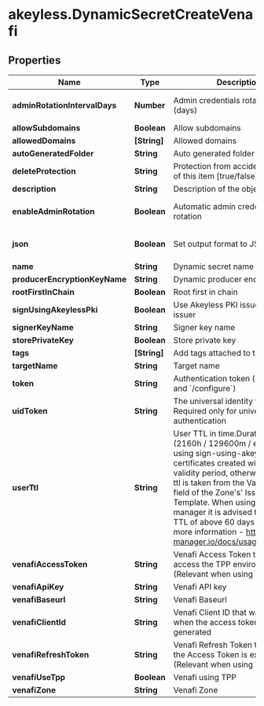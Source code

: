 # akeyless.DynamicSecretCreateVenafi

## Properties

Name | Type | Description | Notes
------------ | ------------- | ------------- | -------------
**adminRotationIntervalDays** | **Number** | Admin credentials rotation interval (days) | [optional] [default to 0]
**allowSubdomains** | **Boolean** | Allow subdomains | [optional] 
**allowedDomains** | **[String]** | Allowed domains | [optional] 
**autoGeneratedFolder** | **String** | Auto generated folder | [optional] 
**deleteProtection** | **String** | Protection from accidental deletion of this item [true/false] | [optional] 
**description** | **String** | Description of the object | [optional] 
**enableAdminRotation** | **Boolean** | Automatic admin credentials rotation | [optional] [default to false]
**json** | **Boolean** | Set output format to JSON | [optional] [default to false]
**name** | **String** | Dynamic secret name | 
**producerEncryptionKeyName** | **String** | Dynamic producer encryption key | [optional] 
**rootFirstInChain** | **Boolean** | Root first in chain | [optional] 
**signUsingAkeylessPki** | **Boolean** | Use Akeyless PKI issuer or Venafi issuer | [optional] 
**signerKeyName** | **String** | Signer key name | [optional] 
**storePrivateKey** | **Boolean** | Store private key | [optional] 
**tags** | **[String]** | Add tags attached to this object | [optional] 
**targetName** | **String** | Target name | [optional] 
**token** | **String** | Authentication token (see &#x60;/auth&#x60; and &#x60;/configure&#x60;) | [optional] 
**uidToken** | **String** | The universal identity token, Required only for universal_identity authentication | [optional] 
**userTtl** | **String** | User TTL in time.Duration format (2160h / 129600m / etc...). When using sign-using-akeyless-pki certificates created will have this validity period, otherwise the user-ttl is taken from the Validity Period field of the Zone&#39;s&#39; Issuing Template. When using cert-manager it is advised to have a TTL of above 60 days (1440h). For more information - https://cert-manager.io/docs/usage/certificate/ | [optional] [default to &#39;2160h&#39;]
**venafiAccessToken** | **String** | Venafi Access Token to use to access the TPP environment (Relevant when using TPP) | [optional] 
**venafiApiKey** | **String** | Venafi API key | [optional] 
**venafiBaseurl** | **String** | Venafi Baseurl | [optional] 
**venafiClientId** | **String** | Venafi Client ID that was used when the access token was generated | [optional] [default to &#39;akeyless&#39;]
**venafiRefreshToken** | **String** | Venafi Refresh Token to use when the Access Token is expired (Relevant when using TPP) | [optional] 
**venafiUseTpp** | **Boolean** | Venafi using TPP | [optional] 
**venafiZone** | **String** | Venafi Zone | [optional] 


